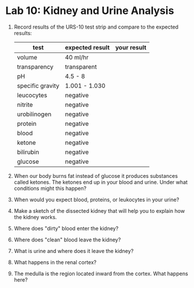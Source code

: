 # Lab 10: Kidney and Urine Analysis

1. Record results of the URS-10 test strip and compare to the expected results:

   | test             | expected result | your result |
   | ---------------- | --------------- | ----------- |
   | volume           | 40 ml/hr        |             |
   | transparency     | transparent     |             |
   | pH               | 4.5 - 8         |             |
   | specific gravity | 1.001 - 1.030   |             |
   | leucocytes       | negative        |             |
   | nitrite          | negative        |             |
   | urobilinogen     | negative        |             |
   | protein          | negative        |             |
   | blood            | negative        |             |
   | ketone           | negative        |             |
   | bilirubin        | negative        |             |
   | glucose          | negative        |             |

2. When our body burns fat instead of glucose it produces substances called ketones. The
ketones end up in your blood and urine. Under what conditions might this happen?
3. When would you expect blood, proteins, or leukocytes in your urine?
4. Make a sketch of the dissected kidney that will help you to explain how the kidney works.
5. Where does "dirty" blood enter the kidney?
6. Where does "clean" blood leave the kidney?
7. What is urine and where does it leave the kidney?
8. What happens in the renal cortex?
9. The medulla is the region located inward from the cortex. What happens here?